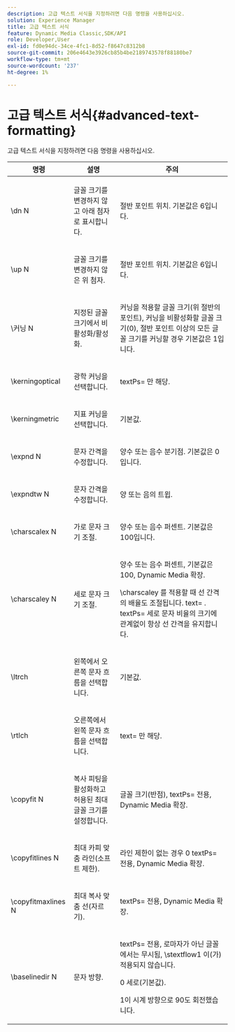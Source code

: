 ```yaml
---
description: 고급 텍스트 서식을 지정하려면 다음 명령을 사용하십시오.
solution: Experience Manager
title: 고급 텍스트 서식
feature: Dynamic Media Classic,SDK/API
role: Developer,User
exl-id: fd0e94dc-34ce-4fc1-8d52-f8647c8312b8
source-git-commit: 206e4643e3926cb85b4be2189743578f88180be7
workflow-type: tm+mt
source-wordcount: '237'
ht-degree: 1%

---
```


# 고급 텍스트 서식{#advanced-text-formatting}

고급 텍스트 서식을 지정하려면 다음 명령을 사용하십시오.

<table id="table_43B2EB887C0F471BB60C23B570E7D3D2"> 
 <thead> 
  <tr> 
   <th class="entry"> 명령 </th> 
   <th class="entry"> 설명 </th> 
   <th class="entry"> 주의 </th> 
  </tr> 
 </thead>
 <tbody> 
  <tr> 
   <td> <span class="codeph"> \dn <span class="varname"> N </span> </span> </td> 
   <td> <p>글꼴 크기를 변경하지 않고 아래 첨자로 표시합니다. </p> </td> 
   <td> <p>절반 포인트 위치. 기본값은 6입니다. </p> </td> 
  </tr> 
  <tr> 
   <td> <span class="codeph"> \up <span class="varname"> N </span> </span> </td> 
   <td> <p>글꼴 크기를 변경하지 않은 위 첨자. </p> </td> 
   <td> <p>절반 포인트 위치. 기본값은 6입니다. </p> </td> 
  </tr> 
  <tr> 
   <td> <span class="codeph"> \커닝 <span class="varname"> N </span> </span> </td> 
   <td> <p>지정된 글꼴 크기에서 비활성화/활성화. </p> </td> 
   <td> <p>커닝을 적용할 글꼴 크기(위 절반의 포인트), 커닝을 비활성화할 글꼴 크기(0), 절반 포인트 이상의 모든 글꼴 크기를 커닝할 경우 기본값은 1입니다. </p> </td> 
  </tr> 
  <tr> 
   <td> <span class="codeph"> \kerningoptical </span> </td> 
   <td> <p>광학 커닝을 선택합니다. </p> </td> 
   <td> <p> <span class="codeph"> textPs= </span> 만 해당. </p> </td> 
  </tr> 
  <tr> 
   <td> <span class="codeph"> \kerningmetric </span> </td> 
   <td> <p>지표 커닝을 선택합니다. </p> </td> 
   <td> <p>기본값. </p> </td> 
  </tr> 
  <tr> 
   <td> <span class="codeph"> \expnd <span class="varname"> N </span> </span> </td> 
   <td> <p>문자 간격을 수정합니다. </p> </td> 
   <td> <p>양수 또는 음수 분기점. 기본값은 0입니다. </p> </td> 
  </tr> 
  <tr> 
   <td> <span class="codeph"> \expndtw <span class="varname"> N </span> </span> </td> 
   <td> <p>문자 간격을 수정합니다. </p> </td> 
   <td> <p>양 또는 음의 트윕. </p> </td> 
  </tr> 
  <tr> 
   <td> <span class="codeph"> \charscalex <span class="varname"> N </span> </span> </td> 
   <td> <p>가로 문자 크기 조절. </p> </td> 
   <td> <p>양수 또는 음수 퍼센트. 기본값은 100입니다. </p> </td> 
  </tr> 
  <tr> 
   <td> <span class="codeph"> \charscaley <span class="varname"> N </span> </span> </td> 
   <td> <p>세로 문자 크기 조절. </p> </td> 
   <td> <p>양수 또는 음수 퍼센트, 기본값은 100, Dynamic Media 확장. </p> <p> <span class="codeph"> \charscaley </span> 를 적용할 때 선 간격의 배율도 조절됩니다. <span class="codeph"> text= </span>. <span class="codeph"> textPs= </span> 세로 문자 비율의 크기에 관계없이 항상 선 간격을 유지합니다. </p> </td> 
  </tr> 
  <tr> 
   <td> <span class="codeph"> \ltrch </span> </td> 
   <td> <p>왼쪽에서 오른쪽 문자 흐름을 선택합니다. </p> </td> 
   <td> <p>기본값. </p> </td> 
  </tr> 
  <tr> 
   <td> <span class="codeph"> \rtlch </span> </td> 
   <td> <p>오른쪽에서 왼쪽 문자 흐름을 선택합니다. </p> </td> 
   <td> <p> <span class="codeph"> text= </span> 만 해당. </p> </td> 
  </tr> 
  <tr> 
   <td> <span class="codeph"> \copyfit <span class="varname"> N </span> </span> </td> 
   <td> <p>복사 피팅을 활성화하고 허용된 최대 글꼴 크기를 설정합니다. </p> </td> 
   <td> <p>글꼴 크기(반점), <span class="codeph"> textPs= </span> 전용, Dynamic Media 확장. </p> </td> 
  </tr> 
  <tr> 
   <td> <span class="codeph"> \copyfitlines <span class="varname"> N </span> </span> </td> 
   <td> <p>최대 카피 맞춤 라인(소프트 제한). </p> </td> 
   <td> <p>라인 제한이 없는 경우 0 <span class="codeph"> textPs= </span> 전용, Dynamic Media 확장. </p> </td> 
  </tr> 
  <tr> 
   <td> <span class="codeph"> \copyfitmaxlines <span class="varname"> N </span> </span> </td> 
   <td> <p>최대 복사 맞춤 선(자르기). </p> </td> 
   <td> <p> <span class="codeph"> textPs= </span> 전용, Dynamic Media 확장. </p> </td> 
  </tr> 
  <tr> 
   <td> <span class="codeph"> \baselinedir <span class="varname"> N </span> </span> </td> 
   <td> <p>문자 방향. </p> </td> 
   <td> <p> <span class="codeph"> textPs= </span> 전용, 로마자가 아닌 글꼴에서는 무시됨, <span class="codeph"> \stextflow1 </span> 이(가) 적용되지 않습니다. </p> <p>0 세로(기본값). </p> <p>1이 시계 방향으로 90도 회전했습니다. </p> </td> 
  </tr> 
 </tbody> 
</table>
